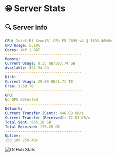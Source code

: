 # 🌐 Server Stats
## 🔍 Server Info
```yaml
CPU: Intel(R) Xeon(R) CPU E5-2699 v4 @ 1393.46MHz
CPU Usage: 5.10%
Cores: 44P | 88T
-----------------------------------
Memory:
Current Usage: 8.35 GB/503.74 GB
Available: 491.94 GB
-----------------------------------
Disk:
Current Usage: 29.00 GB/1.71 TB
Free: 1.60 TB
-----------------------------------
GPU:
No GPU detected
-----------------------------------
Network:
Current Transfer (Sent): 446.08 KB/s
Current Transfer (Received): 72.83 KB/s
Total Sent: 835.16 GB
Total Received: 175.25 GB
-----------------------------------
Uptime:
15d 18h 25m 40s
```
![GitHub Stats](https://img.shields.io/badge/Updated-2025-05-05_11:34:28-blue)